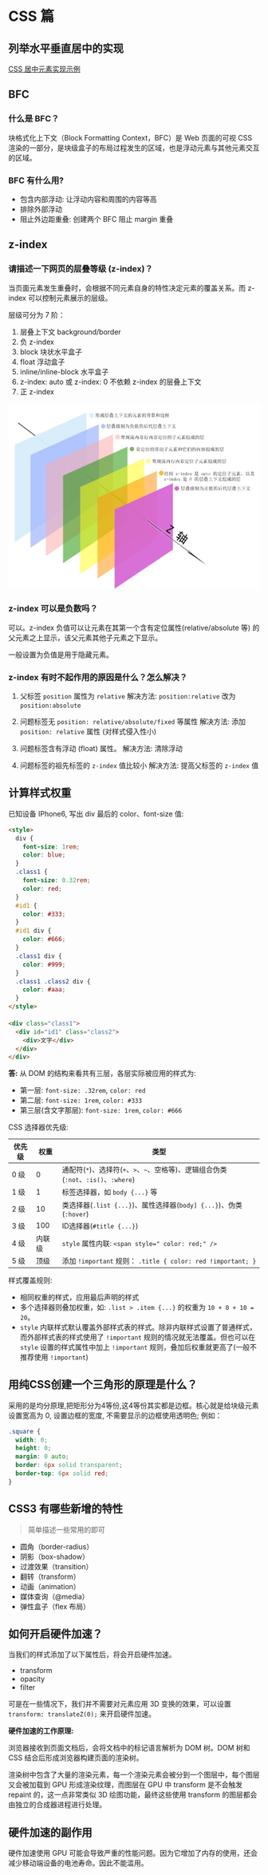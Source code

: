 # CSS 篇

## 列举水平垂直居中的实现

[CSS 居中元素实现示例](../develop/css/README.md#layout-%e5%b1%85%e4%b8%ad%e5%85%83%e7%b4%a0)

## BFC

### 什么是 BFC？

块格式化上下文（Block Formatting Context，BFC）是 Web 页面的可视 CSS 渲染的一部分，是块级盒子的布局过程发生的区域，也是浮动元素与其他元素交互的区域。

### BFC 有什么用?

- 包含内部浮动: 让浮动内容和周围的内容等高
- 排除外部浮动
- 阻止外边距重叠: 创建两个 BFC 阻止 margin 重叠

## z-index

### 请描述一下网页的层叠等级 (z-index)？

当页面元素发生重叠时，会根据不同元素自身的特性决定元素的覆盖关系。而 z-index 可以控制元素展示的层级。

层级可分为 7 阶：

1. 层叠上下文 background/border
2. 负 z-index
3. block 块状水平盒子
4. float 浮动盒子
5. inline/inline-block 水平盒子
6. z-index: auto 或 z-index: 0 不依赖 z-index 的层叠上下文
7. 正 z-index

![7 阶 z-index 层叠上下文](../_images/z-index-stacking-level.png)

### z-index 可以是负数吗？

可以。z-index 负值可以让元素在其第一个含有定位属性(relative/absolute 等) 的父元素之上显示，该父元素其他子元素之下显示。

一般设置为负值是用于隐藏元素。

### z-index 有时不起作用的原因是什么？怎么解决？

1. 父标签 `position` 属性为 `relative`
   解决方法: `position:relative` 改为 `position:absolute`

2. 问题标签无 `position: relative/absolute/fixed` 等属性
   解决方法: 添加 `position: relative` 属性 (对样式侵入性小)

3. 问题标签含有浮动 (float) 属性。
   解决方法: 清除浮动

4. 问题标签的祖先标签的 `z-index` 值比较小
   解决方法: 提高父标签的 `z-index` 值

## 计算样式权重

已知设备 IPhone6, 写出 div 最后的 color、font-size 值:

```html
<style>
  div {
    font-size: 1rem;
    color: blue;
  }
  .class1 {
    font-size: 0.32rem;
    color: red;
  }
  #id1 {
    color: #333;
  }
  #id1 div {
    color: #666;
  }
  .class1 div {
    color: #999;
  }
  .class1 .class2 div {
    color: #aaa;
  }
</style>

<div class="class1">
  <div id="id1" class="class2">
    <div>文字</div>
  </div>
</div>
```

**答:** 从 DOM 的结构来看共有三层，各层实际被应用的样式为:

- 第一层: `font-size: .32rem`, `color: red`
- 第二层: `font-size: 1rem`, `color: #333`
- 第三层(含文字那层): `font-size: 1rem`, `color: #666`

CSS 选择器优先级:

| 优先级 | 权重   | 类型                                                                                |
| ------ | ------ | ----------------------------------------------------------------------------------- |
| 0 级   | 0      | 通配符(`*`)、选择符(`+`、`>`、`~`、空格等)、逻辑组合伪类(`:not`、`:is()`、`:where`) |
| 1 级   | 1      | 标签选择器，如 `body {...}` 等                                                      |
| 2 级   | 10     | 类选择器(`.list {...}`)、属性选择器(`body] {...}`)、伪类(`:hover`)                  |
| 3 级   | 100    | ID选择器(`#title {...}`)                                                            |
| 4 级   | 内联级 | `style` 属性内联: `<span style=" color: red;" />`                                   |
| 5 级   | 顶级   | 添加 `!important` 规则： `.title { color: red !important; }`                        |

样式覆盖规则:

- 相同权重的样式，应用最后声明的样式
- 多个选择器则叠加权重，如: `.list > .item {...}` 的权重为 `10 + 0 + 10 = 20`。
- `style` 内联样式默认覆盖外部样式表的样式。除非内联样式设置了普通样式，而外部样式表的样式使用了 `!important` 规则的情况就无法覆盖。但也可以在 `style` 设置的样式属性中加上 `!important` 规则，叠加后权重就更高了(一般不推荐使用 `!important`)

## 用纯CSS创建一个三角形的原理是什么？

采用的是均分原理,把矩形分为4等份,这4等份其实都是边框。核心就是给块级元素设置宽高为 0, 设置边框的宽度, 不需要显示的边框使用透明色; 例如：

```css
.square {
  width: 0;
  height: 0;
  margin: 0 auto;
  border: 6px solid transparent;
  border-top: 6px solid red;
}
```

## CSS3 有哪些新增的特性

> 简单描述一些常用的即可

- 圆角（border-radius）
- 阴影（box-shadow）
- 过渡效果（transition）
- 翻转（transform）
- 动画（animation）
- 媒体查询（@media）
- 弹性盒子（flex 布局）

## 如何开启硬件加速？

当我们的样式添加了以下属性后，将会开启硬件加速。

- transform
- opacity
- filter

可是在一些情况下，我们并不需要对元素应用 3D 变换的效果，可以设置 `transform: translateZ(0);` 来开启硬件加速。

**硬件加速的工作原理:**

浏览器接收到页面文档后，会将文档中的标记语言解析为 DOM 树。DOM 树和 CSS 结合后形成浏览器构建页面的渲染树。

渲染树中包含了大量的渲染元素，每一个渲染元素会被分到一个图层中，每个图层又会被加载到 GPU 形成渲染纹理，而图层在 GPU 中 transform 是不会触发 repaint 的，这一点非常类似 3D 绘图功能，最终这些使用 transform 的图层都会由独立的合成器进程进行处理。

## 硬件加速的副作用

硬件加速使用 GPU 可能会导致严重的性能问题。因为它增加了内存的使用，还会减少移动端设备的电池寿命。因此不能滥用。
